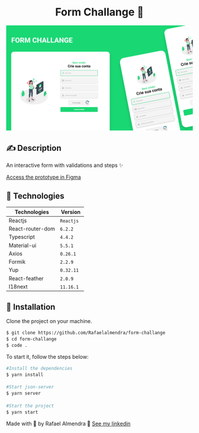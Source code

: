 <h1 align="center">Form Challange 🚀</h1>


<img src="github/mockup.png" />

## ✍ Description
An interactive form with validations and steps ✨

<a href="https://www.figma.com/file/6Gxrgj09VQfFneSwD6yHmR/Form-App?node-id=1%3A8" target="_blank">Access the prototype in Figma</a>


## 🧪 Technologies

| Technologies          | Version           |
| --------------------- | ----------------- |
| Reactjs               | `Reactjs `        |
| React-router-dom      | `6.2.2 `          |
| Typescript            | `4.4.2 `          |
| Material-ui           | `5.5.1 `          |
| Axios                 | `0.26.1 `         |
| Formik                | `2.2.9 `          |
| Yup                   | `0.32.11 `        |
| React-feather         | `2.0.9 `          |
| I18next               | `11.16.1 `        |


## 🚀 Installation

Clone the project on your machine.

```bash
$ git clone https://github.com/Rafaelalmendra/form-challange
$ cd form-challange
$ code .
```

To start it, follow the steps below:

```bash
#Install the dependencies
$ yarn install

#Start json-server
$ yarn server

#Start the project
$ yarn start
```


Made with 💚 by Rafael Almendra 👋 [See my linkedin](https://www.linkedin.com/in/rafaelalmendraa/)
